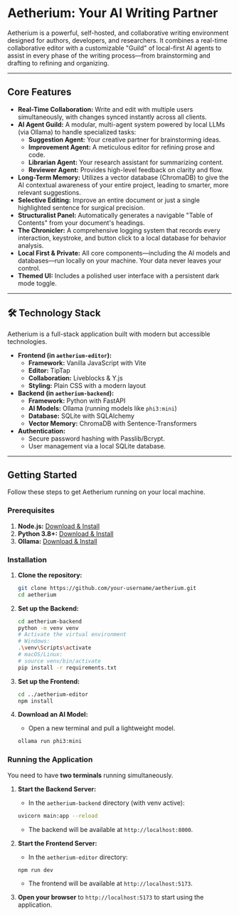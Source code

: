 # Aetherium: Your AI Writing Partner

Aetherium is a powerful, self-hosted, and collaborative writing environment designed for authors, developers, and researchers. It combines a real-time collaborative editor with a customizable "Guild" of local-first AI agents to assist in every phase of the writing process—from brainstorming and drafting to refining and organizing.

---

##  Core Features

*   **Real-Time Collaboration:** Write and edit with multiple users simultaneously, with changes synced instantly across all clients.
*   **AI Agent Guild:** A modular, multi-agent system powered by local LLMs (via Ollama) to handle specialized tasks:
    *   **Suggestion Agent:** Your creative partner for brainstorming ideas.
    *   **Improvement Agent:** A meticulous editor for refining prose and code.
    *   **Librarian Agent:** Your research assistant for summarizing content.
    *   **Reviewer Agent:** Provides high-level feedback on clarity and flow.
*   **Long-Term Memory:** Utilizes a vector database (ChromaDB) to give the AI contextual awareness of your entire project, leading to smarter, more relevant suggestions.
*   **Selective Editing:** Improve an entire document or just a single highlighted sentence for surgical precision.
*   **Structuralist Panel:** Automatically generates a navigable "Table of Contents" from your document's headings.
*   **The Chronicler:** A comprehensive logging system that records every interaction, keystroke, and button click to a local database for behavior analysis.
*   **Local First & Private:** All core components—including the AI models and databases—run locally on your machine. Your data never leaves your control.
*   **Themed UI:** Includes a polished user interface with a persistent dark mode toggle.

---

## 🛠 Technology Stack

Aetherium is a full-stack application built with modern but accessible technologies.

*   **Frontend (in `aetherium-editor`):**
    *   **Framework:** Vanilla JavaScript with Vite
    *   **Editor:** TipTap
    *   **Collaboration:** Liveblocks & Y.js
    *   **Styling:** Plain CSS with a modern layout
*   **Backend (in `aetherium-backend`):**
    *   **Framework:** Python with FastAPI
    *   **AI Models:** Ollama (running models like `phi3:mini`)
    *   **Database:** SQLite with SQLAlchemy
    *   **Vector Memory:** ChromaDB with Sentence-Transformers
*   **Authentication:**
    *   Secure password hashing with Passlib/Bcrypt.
    *   User management via a local SQLite database.

---

## Getting Started

Follow these steps to get Aetherium running on your local machine.

### Prerequisites

1.  **Node.js:** [Download & Install](https://nodejs.org/en/)
2.  **Python 3.8+:** [Download & Install](https://www.python.org/downloads/)
3.  **Ollama:** [Download & Install](https://ollama.com/)

### Installation

1.  **Clone the repository:**
    ```bash
    git clone https://github.com/your-username/aetherium.git
    cd aetherium
    ```

2.  **Set up the Backend:**
    ```bash
    cd aetherium-backend
    python -m venv venv
    # Activate the virtual environment
    # Windows:
    .\venv\Scripts\activate
    # macOS/Linux:
    # source venv/bin/activate
    pip install -r requirements.txt
    ```

3.  **Set up the Frontend:**
    ```bash
    cd ../aetherium-editor
    npm install
    ```

4.  **Download an AI Model:**
    *   Open a new terminal and pull a lightweight model.
    ```bash
    ollama run phi3:mini
    ```

### Running the Application

You need to have **two terminals** running simultaneously.

1.  **Start the Backend Server:**
    *   In the `aetherium-backend` directory (with venv active):
    ```bash
    uvicorn main:app --reload
    ```
    *   The backend will be available at `http://localhost:8000`.

2.  **Start the Frontend Server:**
    *   In the `aetherium-editor` directory:
    ```bash
    npm run dev
    ```
    *   The frontend will be available at `http://localhost:5173`.

3.  **Open your browser** to `http://localhost:5173` to start using the application.

